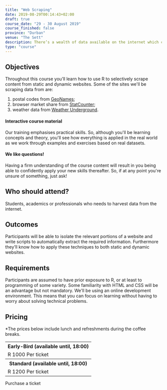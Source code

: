 ```yaml
---
title: "Web Scraping"
date: 2019-08-29T00:14:43+02:00
draft: true
course_date: "29 - 30 August 2019"
course_finished: false
province: "Durban"
venue: "The Sett"
description: There’s a wealth of data available on the internet which can be used for data augmentation or to create entirely new datasets. If you're not a scraping ninja, let's fix that! 
type: "course"
---
```


## Objectives

Throughout this course you’ll learn how to use R to selectively scrape content from static and dynamic websites. Some of the sites we'll be scraping data from are: 

1. postal codes from [GeoNames](http://www.geonames.org/);
2. browser market share from [StatCounter](http://gs.statcounter.com/browser-market-share);
3. weather data from [Weather Underground](https://www.wunderground.com/).

#### Interactive course material
          
Our training emphasises practical skills. So, although you'll be learning concepts and theory, you'll see how everything is applied in the real world as we work through examples and exercises based on real datasets.

#### We like questions!
          
Having a firm understanding of the course content will result in you being able to confidently apply your new skills thereafter. So, if at any point you're unsure of something, just ask!

## Who should attend?

Students, academics or professionals who needs to harvest data from the internet.
          
## Outcomes

Participants will be able to isolate the relevant portions of a website and write scripts to automatically extract the required information. Furthermore they’ll know how to apply these techniques to both static and dynamic websites.
          
## Requirements
          
Participants are assumed to have prior exposure to R, or at least to programming of some variety. Some familiarity with HTML and CSS will be an advantage but not mandatory. We'll be using an online development environment. This means that you can focus on learning without having to worry about solving technical problems.

## Pricing
*The prices below include lunch and refreshments during the coffee breaks.

  <table width: 100% style="margin-bottom: 1%;">
      <tr>
          <th class="pricing">Early-Bird (available until, 18:00)</th>
      </tr>
      <tr>
          <td class="pricing">R 1000 Per ticket</td>
      </tr>
      <tr>
          <th class="pricing">Standard (available until, 18:00)</th>
      </tr>
      <tr>
          <td class="pricing">R 1200 Per ticket</td>
      </tr>
  </table>

<a class="btn btn-primary register" href="#" target="_blank" style="text-decoration: none;"> Purchase a ticket</a>
